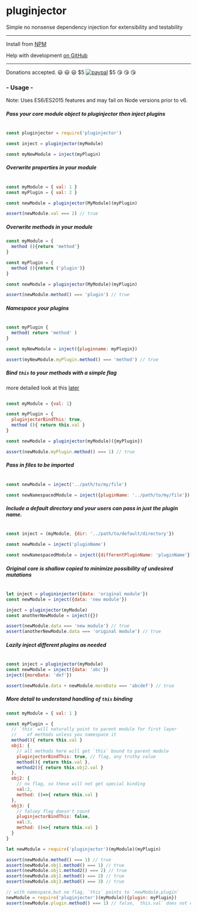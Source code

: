 # pluginjector

Simple no nonsense dependency injection for extensibility and testability

----
Install from [NPM](https://https://www.npmjs.com/package/pluginjector)

Help with development [on GitHub](https://github.com/skylize/pluginjector)

----

Donations accepted. 😃 😃 😃  $5 [![paypal](https://www.paypalobjects.com/en_US/i/btn/btn_paynow_SM.gif)](https://www.paypal.com/cgi-bin/webscr?cmd=_s-xclick&hosted_button_id=PH6DA9E2KNN94) $5 😘 😘 😘

### - Usage -

Note: Uses ES6/ES2015 features and may fail on Node versions prior to v6.

##### Pass your core module object to pluginjector then inject plugins
```javascript

const pluginjector = require('pluginjector')

const inject = pluginjector(myModule)

const myNewModule = inject(myPlugin)

```
##### Overwrite properties in your module

```javascript

const myModule = { val: 1 }
const myPlugin = { val: 2 }

const newModule = pluginjector(MyModule)(myPlugin)

assert(newModule.val === 2) // true

```

##### Overwrite methods in your module

```javascript
const myModule = {
  method (){return 'method'}
}

const myPlugin = {
  method (){return ('plugin')}
}

const newModule = pluginjector(MyModule)(myPlugin)

assert(newModule.method() === 'plugin') // true

```


##### Namespace your plugins
```javascript

const myPlugin {
  method( return 'method' )
}

const myNewModule = inject({pluginname: myPlugin})

assert(myNewModule.myPlugin.method() === 'method') // true

```

##### Bind `this` to your methods with a simple flag
more detailed look at this [later](#this)
```javascript

const myModule = {val: 1}

const myPlugin = {
  pluginjectorBindThis: true,
  method (){ return this.val }
}

const newModule = pluginjector(myModule)({myPlugin})

assert(newModule.myPlugin.method() === 1) // true

```

##### Pass in files to be imported
```javascript

const newModule = inject('../path/to/my/file')

const newNamespacedModule = inject({pluginName: '../path/to/my/file'})

```

##### Include a default directory and your users can pass in just the plugin name.
```javascript

const inject = (myModule, {dir: '../path/to/default/directory'})

const newModule = inject('pluginName')

const newNamespacedModule = inject({differentPluginName: 'pluginName'})

```

##### Original core is shallow copied to minimize possibility of undesired mutations

```javascript

let inject = plugininjector({data: 'original module'})
const newModule = inject({data: 'new module'})

inject = pluginjector(myModule)
const anotherNewModule = inject({})

assert(newModule.data === 'new module') // true
assert(anotherNewModule.data === 'original module') // true

```

##### Lazily inject different plugins as needed

```javascript

const inject = pluginjector(myModule)
const newModule = inject({data: 'abc'})
inject({moreData: 'def'})

assert(newModule.data + newModule.moreData === 'abcdef') // true

```

<a name="this"></a>
##### More detail to understand handling of `this` binding
```javascript
const myModule = { val: 1 }

const myPlugin = {
  // `this` will naturally point to parent module for first layer
  //    of methods unless you namespace it
  method(){ return this.val }
  obj1: {
    // all methods here will get `this` bound to parent module
    pluginjectorBindThis: true, // flag, any truthy value
    method(){ return this.val },
    method2(){ return this.obj2.val }
  },
  obj2: {
    // no flag, so these will not get special binding
    val:2,
    method: ()=>{ return this.val }
  },
  obj3: {
    // falsey flag doesn't count
    pluginjectorBindThis: false,
    val:3,
    method: ()=>{ return this.val }
  }
}

let newModule = require('pluginjector')(myModule)(myPlugin)

assert(newModule.method() === 1) // true
assert(newModule.obj1.method() === 1) // true
assert(newModule.obj1.method2() === 2) // true
assert(newModule.obj2.method() === 2) // true
assert(newModule.obj3.method() === 3) // true

// with namespace,but no flag, `this` points to `newModule.plugin`
newModule = require('pluginjector')(myModule)({plugin: myPlugin})
assert(newModule.plugin.method() === 1) // false, `this.val` does not exist

```
